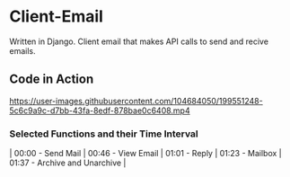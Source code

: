 # Client-Email
Written in Django. Client email that makes API calls to send and recive emails.

## Code in Action
https://user-images.githubusercontent.com/104684050/199551248-5c6c9a9c-d7bb-43fa-8edf-878bae0c6408.mp4

### Selected Functions and their Time Interval
| 00:00 - Send Mail | 
00:46 - View Email | 
01:01 - Reply | 
01:23 - Mailbox | 
01:37 - Archive and Unarchive | 
